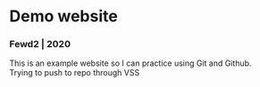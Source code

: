 # Demo website  
### Fewd2 | 2020  

This is an example website so I can practice using Git and Github.  
Trying to push to repo through VSS

